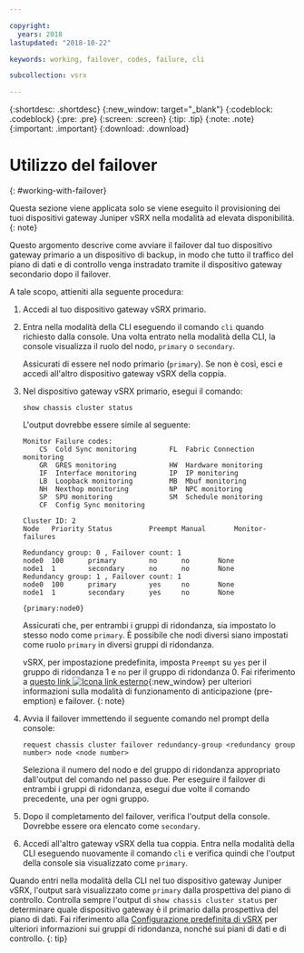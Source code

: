 ```yaml
---

copyright:
  years: 2018
lastupdated: "2018-10-22"

keywords: working, failover, codes, failure, cli

subcollection: vsrx

---
```


{:shortdesc: .shortdesc}
{:new_window: target="_blank"}
{:codeblock: .codeblock}
{:pre: .pre}
{:screen: .screen}
{:tip: .tip}
{:note: .note}
{:important: .important}
{:download: .download}

# Utilizzo del failover
{: #working-with-failover}

Questa sezione viene applicata solo se viene eseguito il provisioning dei tuoi dispositivi gateway Juniper vSRX nella modalità ad elevata disponibilità.
{: note}

Questo argomento descrive come avviare il failover dal tuo dispositivo gateway primario a un dispositivo di backup, in modo che tutto il traffico del piano di dati e di controllo venga instradato tramite il dispositivo gateway secondario dopo il failover.

A tale scopo, attieniti alla seguente procedura:

1. Accedi al tuo dispositivo gateway vSRX primario.

2. Entra nella modalità della CLI eseguendo il comando `cli` quando richiesto dalla console. Una volta entrato nella modalità della CLI, la console visualizza il ruolo del nodo, `primary` o `secondary`.

	Assicurati di essere nel nodo primario (`primary`). Se non è così, esci e accedi all'altro dispositivo gateway vSRX della coppia.

2. Nel dispositivo gateway vSRX primario, esegui il comando:

	```
	show chassis cluster status
	```
	L'output dovrebbe essere simile al seguente:

	```
	Monitor Failure codes:
		CS  Cold Sync monitoring        FL  Fabric Connection monitoring
		GR  GRES monitoring             HW  Hardware monitoring
		IF  Interface monitoring        IP  IP monitoring
		LB  Loopback monitoring         MB  Mbuf monitoring
		NH  Nexthop monitoring          NP  NPC monitoring
		SP  SPU monitoring              SM  Schedule monitoring
		CF  Config Sync monitoring

	Cluster ID: 2
	Node   Priority Status         Preempt Manual   	Monitor-failures

	Redundancy group: 0 , Failover count: 1
	node0  100      primary        no      no       None
	node1  1        secondary      no      no       None
	Redundancy group: 1 , Failover count: 1
	node0  100      primary        yes     no       None
	node1  1        secondary      yes     no       None

	{primary:node0}
	```

	Assicurati che, per entrambi i gruppi di ridondanza, sia impostato lo stesso nodo come `primary`. È possibile che nodi diversi siano impostati come ruolo `primary` in diversi gruppi di ridondanza. 
	
	vSRX, per impostazione predefinita, imposta `Preempt` su `yes` per il gruppo di ridondanza 1 e `no` per il gruppo di ridondanza 0. Fai riferimento a [questo link ![Icona link esterno](../../icons/launch-glyph.svg "Icona link esterno")](https://www.juniper.net/documentation/en_US/junos/topics/topic-map/security-chassis-cluster-redundancy-group-failover.html){:new_window} per ulteriori informazioni sulla modalità di funzionamento di anticipazione (pre-emption) e failover.
	{: note}

3. Avvia il failover immettendo il seguente comando nel prompt della console:

	```
	request chassis cluster failover redundancy-group <redundancy group number> node <node number>
	```

	Seleziona il numero del nodo e del gruppo di ridondanza appropriato dall'output del comando nel passo due. Per eseguire il failover di entrambi i gruppi di ridondanza, esegui due volte il comando precedente, una per ogni gruppo.

4. Dopo il completamento del failover, verifica l'output della console. Dovrebbe essere ora elencato come `secondary`.

5. Accedi all'altro gateway vSRX della tua coppia. Entra nella modalità della CLI eseguendo nuovamente il comando `cli` e verifica quindi che l'output della console sia visualizzato come `primary`.

Quando entri nella modalità della CLI nel tuo dispositivo gateway Juniper vSRX, l'output sarà visualizzato come `primary` dalla prospettiva del piano di controllo. Controlla sempre l'output di `show chassis cluster status` per determinare quale dispositivo gateway è il primario dalla prospettiva del piano di dati. Fai riferimento alla [Configurazione predefinita di vSRX](/docs/infrastructure/vsrx?topic=vsrx-understanding-the-vsrx-default-configuration) per ulteriori informazioni sui gruppi di ridondanza, nonché sui piani di dati e di controllo.
{: tip}
